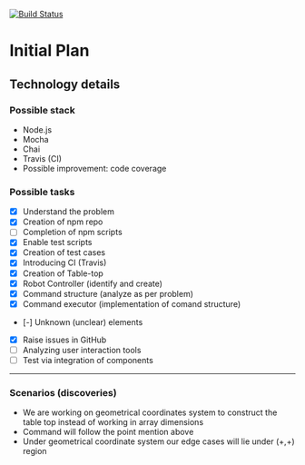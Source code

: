 [![Build Status](https://travis-ci.org/mianusmankhalid/toy-robot.svg?branch=master)](https://travis-ci.org/mianusmankhalid/toy-robot)

# Initial Plan

## Technology details

### Possible stack
- Node.js
- Mocha
- Chai
- Travis (CI)
- Possible improvement: code coverage

### Possible tasks
- [x] Understand the problem
- [x] Creation of npm repo
- [ ] Completion of npm scripts
- [x] Enable test scripts
- [x] Creation of test cases
- [x] Introducing CI (Travis)
- [x] Creation of Table-top
- [x] Robot Controller (identify and create)
- [x] Command structure (analyze as per problem)
- [x] Command executor (implementation of comand structure)
- [-] Unknown (unclear) elements
- [x] Raise issues in GitHub
- [ ] Analyzing user interaction tools
- [ ] Test via integration of components

---

### Scenarios (discoveries)
- We are working on geometrical coordinates system to construct the table top instead of working in array dimensions
- Command will follow the point mention above
- Under geometrical coordinate system our edge cases will lie under (+,+) region